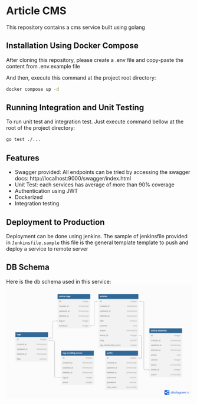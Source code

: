 # Article CMS

This repository contains a cms service built using golang

## Installation Using Docker Compose

After cloning this repository, please create a .env file and copy-paste the content from .env.example file

And then, execute this command at the project root directory:

```bash
docker compose up -d
```

## Running Integration and Unit Testing

To run unit test and integration test. Just execute command bellow at the root of the project directory:
```bash
go test ./...
```

## Features

- Swagger provided: All endpoints can be tried by accessing the swagger docs: http://localhost:9000/swagger/index.html
- Unit Test: each services has average of more than 90% coverage 
- Authentication using JWT
- Dockerized
- Integration testing 

## Deployment to Production
Deployment can be done using jenkins. The sample of jenkinsfile provided in `Jenkinsfile.sample` this file is the general template template to push and deploy a service to remote server

## DB Schema
Here is the db schema used in this service:
![ERD CMS](erd-cms.png)